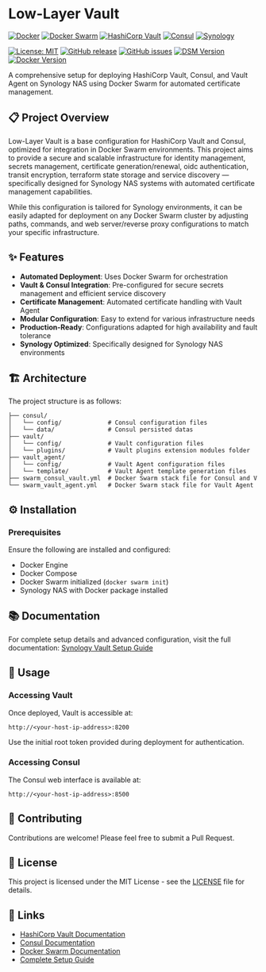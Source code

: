 # Low-Layer Vault

[![Docker](https://img.shields.io/badge/docker-%230db7ed.svg?style=for-the-badge&logo=docker&logoColor=white)](https://www.docker.com/)
[![Docker Swarm](https://img.shields.io/badge/Docker%20Swarm-2496ED?style=for-the-badge&logo=docker&logoColor=white)](https://docs.docker.com/engine/swarm/)
[![HashiCorp Vault](https://img.shields.io/badge/vault-%23000000.svg?style=for-the-badge&logo=vault&logoColor=white)](https://www.vaultproject.io/)
[![Consul](https://img.shields.io/badge/consul-%23E03875.svg?style=for-the-badge&logo=consul&logoColor=white)](https://www.consul.io/)
[![Synology](https://img.shields.io/badge/synology-B6B6B6?style=for-the-badge&logo=synology&logoColor=white)](https://www.synology.com/)

[![License: MIT](https://img.shields.io/badge/License-MIT-yellow.svg)](https://opensource.org/licenses/MIT)
[![GitHub release](https://img.shields.io/github/release/Astocanthus/low-layer-vault.svg)](https://github.com/Astocanthus/low-layer-vault/releases)
[![GitHub issues](https://img.shields.io/github/issues/Astocanthus/low-layer-vault.svg)](https://github.com/Astocanthus/low-layer-vault/issues)
[![DSM Version](https://img.shields.io/badge/DSM-%3E%3D%207-orange)](https://www.synology.com/dsm)
[![Docker Version](https://img.shields.io/badge/Docker-%3E%2024.0.0-blue)](https://www.docker.com/)

A comprehensive setup for deploying HashiCorp Vault, Consul, and Vault Agent on Synology NAS using Docker Swarm for automated certificate management.

## 📋 Project Overview

Low-Layer Vault is a base configuration for HashiCorp Vault and Consul, optimized for integration in Docker Swarm environments. This project aims to provide a secure and scalable infrastructure for identity management, secrets management, certificate generation/renewal, oidc authentication, transit encryption, terraform state storage and service discovery — specifically designed for Synology NAS systems with automated certificate management capabilities.

While this configuration is tailored for Synology environments, it can be easily adapted for deployment on any Docker Swarm cluster by adjusting paths, commands, and web server/reverse proxy configurations to match your specific infrastructure.

## ✨ Features

- **Automated Deployment**: Uses Docker Swarm for orchestration
- **Vault & Consul Integration**: Pre-configured for secure secrets management and efficient service discovery
- **Certificate Management**: Automated certificate handling with Vault Agent
- **Modular Configuration**: Easy to extend for various infrastructure needs
- **Production-Ready**: Configurations adapted for high availability and fault tolerance
- **Synology Optimized**: Specifically designed for Synology NAS environments

## 🏗️ Architecture

The project structure is as follows:

```
├── consul/
│   └── config/             # Consul configuration files
│   └── data/               # Consul persisted datas
├── vault/
│   └── config/             # Vault configuration files
│   └── plugins/            # Vault plugins extension modules folder
├── vault_agent/
│   └── config/             # Vault Agent configuration files
│   └── template/           # Vault Agent template generation files
├── swarm_consul_vault.yml  # Docker Swarm stack file for Consul and V
└── swarm_vault_agent.yml   # Docker Swarm stack file for Vault Agent
```

## ⚙️ Installation

### Prerequisites

Ensure the following are installed and configured:
- Docker Engine
- Docker Compose
- Docker Swarm initialized (`docker swarm init`)
- Synology NAS with Docker package installed

## 📚 Documentation

For complete setup details and advanced configuration, visit the full documentation:
[Synology Vault Setup Guide](https://codermug.low-layer.com/articles/synology-vault)

## 🧪 Usage

### Accessing Vault

Once deployed, Vault is accessible at:
```
http://<your-host-ip-address>:8200
```

Use the initial root token provided during deployment for authentication.

### Accessing Consul

The Consul web interface is available at:
```
http://<your-host-ip-address>:8500
```

## 🤝 Contributing

Contributions are welcome! Please feel free to submit a Pull Request.

## 📄 License

This project is licensed under the MIT License - see the [LICENSE](LICENSE) file for details.

## 🔗 Links

- [HashiCorp Vault Documentation](https://www.vaultproject.io/docs)
- [Consul Documentation](https://www.consul.io/docs)
- [Docker Swarm Documentation](https://docs.docker.com/engine/swarm/)
- [Complete Setup Guide](https://codermug.low-layer.com/articles/synology-vault)